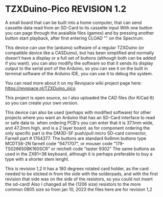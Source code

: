 # TZXDuino-Pico REVISION 1.2

A small board that can be built into a home computer, that can send cassette data read from an SD-Card to its cassette input
With one button you can page through the avaialble files (games) and by pressing another button start playback, after first entering CLOAD "" on the Spectrum.

This device can use the (arduino) software of a regular TZXDuino (or compatible device like a CASDuino), but has been simplified and normally doesn't have a display or a full set of buttons (although both can be added if you want). you can also modifiy the software so that it sends its display output to the serial port of the Arduino, so you can see it on the built in terminal software of the Arduino IDE, you can use it to debug the system.

You can read more about it on my Revspace wiki project page here: https://revspace.nl/TZXDuino_pico

This project is open source, so I also uploaded the CAD files (for KiCad 6) so you can create your own version.

This device can also be used (perhaps with modified software) for other projects where you want an Arduino that has an SD-Card interface to read or safe data to.
when ordering PCB's you can enter that it is 37.1mm wide, and 47.2mm high, and is a 2 layer board.
as for component ordering the only specific part is the DM3D-SF push/pull micro SD-card connector, Farnell part # 1764377. The buttons are standard 6x6mm buttons type MCDTS6-2N farnell code "9471707", or mouser code "179-TS026650BK160SCR" or reichelt code "taster 9302"
The same buttons as used in the ZX81+38 keyboard, although it is perhaps preferable to buy a type with a shorter stem lenght. 

This is revision 1,2 It has a 180 degrees rotated card holder, as the card needed to be sticked in from the side with the solderpads, and with the first revision that side was on the side of the resistors, so you could not insert the sd-card!
Also I changed all the (1206 size) resistors to the more common 0805 size
so from jan 10, 2023 the files here are for revision 1,2
